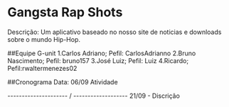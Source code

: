 # Gangsta Rap Shots
Descrição: Um aplicativo baseado no nosso site de noticias e downloads sobre o mundo Hip-Hop.

##Equipe G-unit
1.Carlos Adriano; Pefil: CarlosAdrianno
2.Bruno Nascimento; Pefil: bruno157
3.José Luiz; Pefil: Luiz
4.Ricardo; Pefil:rwaltermenezes02

##Cronograma 
Data: 06/09 Atividade

--------------------- / -------------------
21/09 - Discrição 
